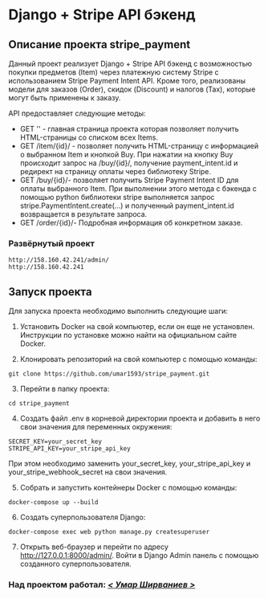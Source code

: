# Django + Stripe API бэкенд

## Описание проекта stripe_payment
Данный проект реализует Django + Stripe API бэкенд с возможностью покупки предметов (Item) через платежную систему Stripe с использованием Stripe Payment Intent API. Кроме того, реализованы модели для заказов (Order), скидок (Discount) и налогов (Tax), которые могут быть применены к заказу.

API предоставляет следующие методы:

- GET '' - главная страница проекта которая позволяет получить HTML-страницы со списком всех Items.
- GET /item/{id}/ - позволяет получить HTML-страницу с информацией о выбранном Item и кнопкой Buy. При нажатии на кнопку Buy происходит запрос на /buy/{id}/, получение payment_intent.id и редирект на страницу оплаты через библиотеку Stripe.
- GET /buy/{id}/- позволяет получить Stripe Payment Intent ID для оплаты выбранного Item. При выполнении этого метода c бэкенда с помощью python библиотеки stripe выполняется запрос stripe.PaymentIntent.create(...) и полученный payment_intent.id возвращается в результате запроса.
- GET /order/{id}/- Подробная информация об конкретном заказе.

### Развёрнутый проект

```
http://158.160.42.241/admin/
http://158.160.42.241
```

## Запуск проекта

Для запуска проекта необходимо выполнить следующие шаги:

1. Установить Docker на свой компьютер, если он еще не установлен. Инструкции по установке можно найти на официальном сайте Docker.

2. Клонировать репозиторий на свой компьютер с помощью команды:
```
git clone https://github.com/umar1593/stripe_payment.git
```
3. Перейти в папку проекта:
```
cd stripe_payment
```
4. Создать файл .env в корневой директории проекта и добавить в него свои значения для переменных окружения:
```
SECRET_KEY=your_secret_key
STRIPE_API_KEY=your_stripe_api_key
```
При этом необходимо заменить your_secret_key, your_stripe_api_key и your_stripe_webhook_secret на свои значения.

5. Собрать и запустить контейнеры Docker с помощью команды:
```
docker-compose up --build
```
6. Создать суперпользователя Django:
```
docker-compose exec web python manage.py createsuperuser
```
7. Открыть веб-браузер и перейти по адресу http://127.0.0.1:8000/admin/. Войти в Django Admin панель с помощью созданного суперпользователя.

### Над проектом работал:  _[< Умар Ширваниев >](https://github.com/umar1593)_
